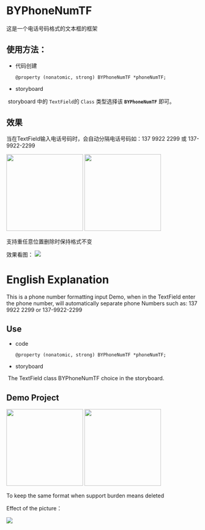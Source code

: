 # BYPhoneNumTF

这是一个电话号码格式的文本框的框架

## 使用方法：

- 代码创建
  
  ```
  @property (nonatomic, strong) BYPhoneNumTF *phoneNumTF;
  ```
- storyboard

  storyboard 中的 `TextField`的 `Class` 类型选择该 **`BYPhoneNumTF`** 即可。

## 效果

当在TextField输入电话号码时，会自动分隔电话号码如：137 9922 2299 或 137-9922-2299

<img src="http://ww4.sinaimg.cn/large/7853084cgw1fa3cnqywemj20af0j60t8.jpg" width="200">
<img src="http://ww4.sinaimg.cn/large/7853084cgw1fa3cnqxvnnj20ag0j7mxt.jpg" width="200">


支持重任意位置删除时保持格式不变

效果看图：
![](http://ww2.sinaimg.cn/large/7853084cgw1fa3cqnu8s2g207i0dc4qp.gif)


# English Explanation

This is a phone number formatting input Demo, when in the TextField enter the phone number, will automatically separate phone Numbers such as: 137 9922 2299 or 137-9922-2299

## Use

- code

  ```
  @property (nonatomic, strong) BYPhoneNumTF *phoneNumTF;
  ```
- storyboard

  The TextField class BYPhoneNumTF choice in the storyboard.
  
## Demo Project

<img src="http://ww4.sinaimg.cn/large/7853084cgw1fa3cnqywemj20af0j60t8.jpg" width="200">
<img src="http://ww4.sinaimg.cn/large/7853084cgw1fa3cnqxvnnj20ag0j7mxt.jpg" width="200">

To keep the same format when support burden means deleted

Effect of the picture：

![](http://ww2.sinaimg.cn/large/7853084cgw1fa3cqnu8s2g207i0dc4qp.gif)

